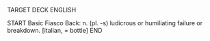 TARGET DECK
ENGLISH

START
Basic
Fiasco
Back: n. (pl. -s) ludicrous or humiliating failure or breakdown. [italian, = bottle]
END
